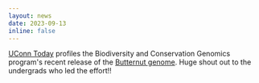 ```yaml
---
layout: news
date: 2023-09-13 
inline: false
---
```


[UConn Today](https://today.uconn.edu/2023/09/the-butternuts-big-reveal/?utm_source=faculty-staff-daily-digest&utm_medium=email&utm_campaign=daily) profiles the Biodiversity and Conservation Genomics program's recent release of the [Butternut genome](https://www.ebi.ac.uk/ena/browser/view/PRJEB56451). Huge shout out to the undergrads who led the effort!!
